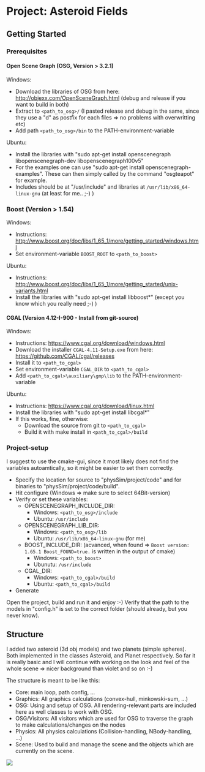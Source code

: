 ﻿# Project: Asteroid Fields


## Getting Started


### Prerequisites

#### Open Scene Graph (OSG, Version > 3.2.1)
Windows:
* Download the libraries of OSG from here: http://objexx.com/OpenSceneGraph.html (debug and release if you want to build in both)
* Extract to `<path_to_osg>/` (I pasted release and debug in the same, since they use a "d" as postfix for each files => no problems with overwritting etc)
* Add path `<path_to_osg>/bin` to the PATH-environment-variable

Ubuntu:
* Install the libraries with "sudo apt-get install openscenegraph
 libopenscenegraph-dev libopenscenegraph100v5"
* For the examples one can use "sudo apt-get install openscenegraph-examples". These can then simply called by the command "osgteapot" for example.
* Includes should be at "/usr/include" and libraries at `/usr/lib/x86_64-linux-gnu` (at least for me.. ;-) )

### Boost (Version > 1.54)
Windows:
* Instructions: http://www.boost.org/doc/libs/1_65_1/more/getting_started/windows.html
* Set environment-variable `BOOST_ROOT` to `<path_to_boost>`

Ubuntu:
* Instructions: http://www.boost.org/doc/libs/1_65_1/more/getting_started/unix-variants.html
* Install the libraries with "sudo apt-get install libboost*" (except you know which you really need ;-) )

#### CGAL (Version 4.12-I-900 - Install from git-source)
Windows:
* Instructions: https://www.cgal.org/download/windows.html
* Download the installer `CGAL-4.11-Setup.exe` from here: https://github.com/CGAL/cgal/releases
* Install it to `<path_to_cgal>`
* Set environment-variable `CGAL_DIR` to `<path_to_cgal>`
* Add `<path_to_cgal>\auxiliary\gmp\lib` to the PATH-environment-variable 

Ubuntu:
* Instructions: https://www.cgal.org/download/linux.html
* Install the libraries with "sudo apt-get install libcgal*"
* If this works, fine, otherwise:
    * Download the source from git to `<path_to_cgal>`
    * Build it with make install in `<path_to_cgal>/build`

### Project-setup
I suggest to use the cmake-gui, since it most likely does not find the variables autoamtically, so it might be easier to set them correctly.

* Specify the location for source to "physSim/project/code" and for binaries to "physSim/project/code/build".
* Hit configure (Windows => make sure to select 64Bit-version)
* Verify or set these variables:
    * OPENSCENEGRAPH_INCLUDE_DIR:
        * Windows: `<path_to_osg>/include`
        * Ubuntu: `/usr/include`
    * OPENSCENEGRAPH_LIB_DIR:
        * Windows: `<path_to_osg>/lib`
        * Ubuntu: `/usr/lib/x86_64-linux-gnu` (for me)
    * BOOST_INCLUDE_DIR: (acvanced, when found => `Boost version: 1.65.1 Boost_FOUND=true.` is written in the output of cmake)
        * Windows: `<path_to_boost>`
        * Ubunutu: `/usr/include`
    * CGAL_DIR:
        * Windows: `<path_to_cgal>/build`
        * Ubuntu: `<path_to_cgal>/build`
* Generate

Open the project, build and run it and enjoy :-)
Verify that the path to the models in "config.h" is set to the correct folder (should already, but you never know).

## Structure 
I added two asteroid (3d obj models) and two planets (simple spheres). Both implemented in the classes Asteroid, and Planet respectively. So far it is really basic and I will continue with working on the look and feel of the whole scene => nicer background than violet and so on :-)

The structure is meant to be like this:
* Core: main loop, path config, ...
* Graphics: All graphics calculations (convex-hull, minkowski-sum, ...)
* OSG: Using and setup of OSG. All rendering-relevant parts are included here as well classes to work with OSG.
* OSG/Visitors: All visitors which are used for OSG to traverse the graph to make calculations/changes on the nodes
* Physics: All physics calculations (Collision-handling, NBody-handling, ...)
* Scene: Used to build and manage the scene and the objects which are currently on the scene.


<img src="version_1.png">
